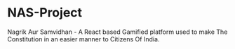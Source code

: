 # NAS-Project
Nagrik Aur Samvidhan - A React based Gamified platform used to make The Constitution in an easier manner to Citizens Of India.
